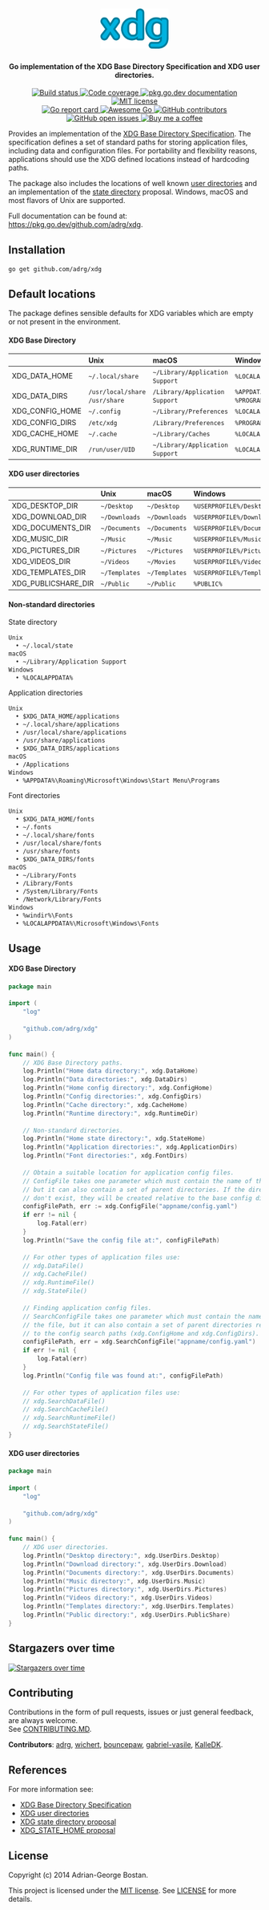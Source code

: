 <h1 align="center">
  <div>
    <img src="https://raw.githubusercontent.com/adrg/adrg.github.io/master/assets/projects/xdg/logo.png" height="80px" alt="xdg logo"/>
  </div>
</h1>

<h4 align="center">Go implementation of the XDG Base Directory Specification and XDG user directories.</h4>

<p align="center">
    <a href="https://github.com/adrg/xdg/actions?query=workflow%3ACI">
        <img alt="Build status" src="https://github.com/adrg/xdg/workflows/CI/badge.svg">
    </a>
    <a href="https://app.codecov.io/gh/adrg/xdg">
        <img alt="Code coverage" src="https://codecov.io/gh/adrg/xdg/branch/master/graphs/badge.svg?branch=master">
    </a>
    <a href="https://pkg.go.dev/github.com/adrg/xdg">
        <img alt="pkg.go.dev documentation" src="https://img.shields.io/badge/go.dev-reference-007d9c?logo=go&logoColor=white">
    </a>
    <a href="https://opensource.org/licenses/MIT" rel="nofollow">
        <img alt="MIT license" src="https://img.shields.io/github/license/adrg/xdg">
    </a>
    <br />
    <a href="https://goreportcard.com/report/github.com/adrg/xdg">
        <img alt="Go report card" src="https://goreportcard.com/badge/github.com/adrg/xdg">
    </a>
    <a href="https://github.com/avelino/awesome-go#configuration">
        <img alt="Awesome Go" src="https://awesome.re/mentioned-badge.svg">
    </a>
    <a href="https://github.com/adrg/xdg/graphs/contributors">
        <img alt="GitHub contributors" src="https://img.shields.io/github/contributors/adrg/xdg" />
    </a>
    <a href="https://github.com/adrg/xdg/issues">
        <img alt="GitHub open issues" src="https://img.shields.io/github/issues-raw/adrg/xdg">
    </a>
    <a href="https://ko-fi.com/T6T72WATK">
        <img alt="Buy me a coffee" src="https://img.shields.io/static/v1.svg?label=%20&message=Buy%20me%20a%20coffee&color=579fbf&logo=buy%20me%20a%20coffee&logoColor=white">
    </a>
</p>

Provides an implementation of the [XDG Base Directory Specification](https://specifications.freedesktop.org/basedir-spec/basedir-spec-latest.html).
The specification defines a set of standard paths for storing application files,
including data and configuration files. For portability and flexibility reasons,
applications should use the XDG defined locations instead of hardcoding paths.

The package also includes the locations of well known [user directories](https://wiki.archlinux.org/index.php/XDG_user_directories)
and an implementation of the [state directory](https://wiki.debian.org/XDGBaseDirectorySpecification#Proposal:_STATE_directory) proposal.
Windows, macOS and most flavors of Unix are supported.

Full documentation can be found at: https://pkg.go.dev/github.com/adrg/xdg.

## Installation
    go get github.com/adrg/xdg

## Default locations

The package defines sensible defaults for XDG variables which are empty or not
present in the environment.

#### XDG Base Directory

|                 | Unix                                | macOS                           | Windows                                 |
| :-------------- | :---------------------------------- | :------------------------------ | :-------------------------------------- |
| XDG_DATA_HOME   | `~/.local/share`                    | `~/Library/Application Support` | `%LOCALAPPDATA%`                        |
| XDG_DATA_DIRS   | `/usr/local/share`<br/>`/usr/share` | `/Library/Application Support`  | `%APPDATA%\Roaming`<br/>`%PROGRAMDATA%` |
| XDG_CONFIG_HOME | `~/.config`                         | `~/Library/Preferences`         | `%LOCALAPPDATA%`                        |
| XDG_CONFIG_DIRS | `/etc/xdg`                          | `/Library/Preferences`          | `%PROGRAMDATA%`                         |
| XDG_CACHE_HOME  | `~/.cache`                          | `~/Library/Caches`              | `%LOCALAPPDATA%\cache`                  |
| XDG_RUNTIME_DIR | `/run/user/UID`                     | `~/Library/Application Support` | `%LOCALAPPDATA%`                        |

#### XDG user directories

|                     | Unix          | macOS         | Windows                   |
| :------------------ | :------------ | :------------ | :------------------------ |
| XDG_DESKTOP_DIR     | `~/Desktop`   | `~/Desktop`   | `%USERPROFILE%/Desktop`   |
| XDG_DOWNLOAD_DIR    | `~/Downloads` | `~/Downloads` | `%USERPROFILE%/Downloads` |
| XDG_DOCUMENTS_DIR   | `~/Documents` | `~/Documents` | `%USERPROFILE%/Documents` |
| XDG_MUSIC_DIR       | `~/Music`     | `~/Music`     | `%USERPROFILE%/Music`     |
| XDG_PICTURES_DIR    | `~/Pictures`  | `~/Pictures`  | `%USERPROFILE%/Pictures`  |
| XDG_VIDEOS_DIR      | `~/Videos`    | `~/Movies`    | `%USERPROFILE%/Videos`    |
| XDG_TEMPLATES_DIR   | `~/Templates` | `~/Templates` | `%USERPROFILE%/Templates` |
| XDG_PUBLICSHARE_DIR | `~/Public`    | `~/Public`    | `%PUBLIC%`                |

#### Non-standard directories

State directory

```
Unix
  • ~/.local/state
macOS
  • ~/Library/Application Support
Windows
  • %LOCALAPPDATA%
```

Application directories

```
Unix
  • $XDG_DATA_HOME/applications
  • ~/.local/share/applications
  • /usr/local/share/applications
  • /usr/share/applications
  • $XDG_DATA_DIRS/applications
macOS
  • /Applications
Windows
  • %APPDATA%\Roaming\Microsoft\Windows\Start Menu\Programs
```

Font directories

```
Unix
  • $XDG_DATA_HOME/fonts
  • ~/.fonts
  • ~/.local/share/fonts
  • /usr/local/share/fonts
  • /usr/share/fonts
  • $XDG_DATA_DIRS/fonts
macOS
  • ~/Library/Fonts
  • /Library/Fonts
  • /System/Library/Fonts
  • /Network/Library/Fonts
Windows
  • %windir%\Fonts
  • %LOCALAPPDATA%\Microsoft\Windows\Fonts
```

## Usage

#### XDG Base Directory

```go
package main

import (
	"log"

	"github.com/adrg/xdg"
)

func main() {
	// XDG Base Directory paths.
	log.Println("Home data directory:", xdg.DataHome)
	log.Println("Data directories:", xdg.DataDirs)
	log.Println("Home config directory:", xdg.ConfigHome)
	log.Println("Config directories:", xdg.ConfigDirs)
	log.Println("Cache directory:", xdg.CacheHome)
	log.Println("Runtime directory:", xdg.RuntimeDir)

	// Non-standard directories.
	log.Println("Home state directory:", xdg.StateHome)
	log.Println("Application directories:", xdg.ApplicationDirs)
	log.Println("Font directories:", xdg.FontDirs)

	// Obtain a suitable location for application config files.
	// ConfigFile takes one parameter which must contain the name of the file,
	// but it can also contain a set of parent directories. If the directories
	// don't exist, they will be created relative to the base config directory.
	configFilePath, err := xdg.ConfigFile("appname/config.yaml")
	if err != nil {
		log.Fatal(err)
	}
	log.Println("Save the config file at:", configFilePath)

	// For other types of application files use:
	// xdg.DataFile()
	// xdg.CacheFile()
	// xdg.RuntimeFile()
	// xdg.StateFile()

	// Finding application config files.
	// SearchConfigFile takes one parameter which must contain the name of
	// the file, but it can also contain a set of parent directories relative
	// to the config search paths (xdg.ConfigHome and xdg.ConfigDirs).
	configFilePath, err = xdg.SearchConfigFile("appname/config.yaml")
	if err != nil {
		log.Fatal(err)
	}
	log.Println("Config file was found at:", configFilePath)

	// For other types of application files use:
	// xdg.SearchDataFile()
	// xdg.SearchCacheFile()
	// xdg.SearchRuntimeFile()
	// xdg.SearchStateFile()
}
```

#### XDG user directories

```go
package main

import (
	"log"

	"github.com/adrg/xdg"
)

func main() {
	// XDG user directories.
	log.Println("Desktop directory:", xdg.UserDirs.Desktop)
	log.Println("Download directory:", xdg.UserDirs.Download)
	log.Println("Documents directory:", xdg.UserDirs.Documents)
	log.Println("Music directory:", xdg.UserDirs.Music)
	log.Println("Pictures directory:", xdg.UserDirs.Pictures)
	log.Println("Videos directory:", xdg.UserDirs.Videos)
	log.Println("Templates directory:", xdg.UserDirs.Templates)
	log.Println("Public directory:", xdg.UserDirs.PublicShare)
}
```

## Stargazers over time

[![Stargazers over time](https://starchart.cc/adrg/xdg.svg)](https://starchart.cc/adrg/xdg)

## Contributing

Contributions in the form of pull requests, issues or just general feedback,
are always welcome.  
See [CONTRIBUTING.MD](CONTRIBUTING.md).

**Contributors**:
[adrg](https://github.com/adrg),
[wichert](https://github.com/wichert),
[bouncepaw](https://github.com/bouncepaw),
[gabriel-vasile](https://github.com/gabriel-vasile),
[KalleDK](https://github.com/KalleDK).

## References

For more information see:
* [XDG Base Directory Specification](https://specifications.freedesktop.org/basedir-spec/basedir-spec-latest.html)
* [XDG user directories](https://wiki.archlinux.org/index.php/XDG_user_directories)
* [XDG state directory proposal](https://wiki.debian.org/XDGBaseDirectorySpecification#Proposal:_STATE_directory)
* [XDG_STATE_HOME proposal](https://lists.freedesktop.org/archives/xdg/2016-December/013803.html)

## License

Copyright (c) 2014 Adrian-George Bostan.

This project is licensed under the [MIT license](https://opensource.org/licenses/MIT).
See [LICENSE](LICENSE) for more details.
